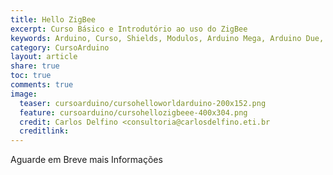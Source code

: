 ```yaml
---
title: Hello ZigBee
excerpt: Curso Básico e Introdutório ao uso do ZigBee
keywords: Arduino, Curso, Shields, Modulos, Arduino Mega, Arduino Due, Arduino Uno, ZigBee, 802.15.4, 802.11, WiFi, Wireless
category: CursoArduino
layout: article
share: true
toc: true
comments: true
image:
  teaser: cursoarduino/cursohelloworldarduino-200x152.png
  feature: cursoarduino/cursohellozigbeee-400x304.png
  credit: Carlos Delfino <consultoria@carlosdelfino.eti.br
  creditlink: 
---
```

Aguarde em Breve mais Informações
